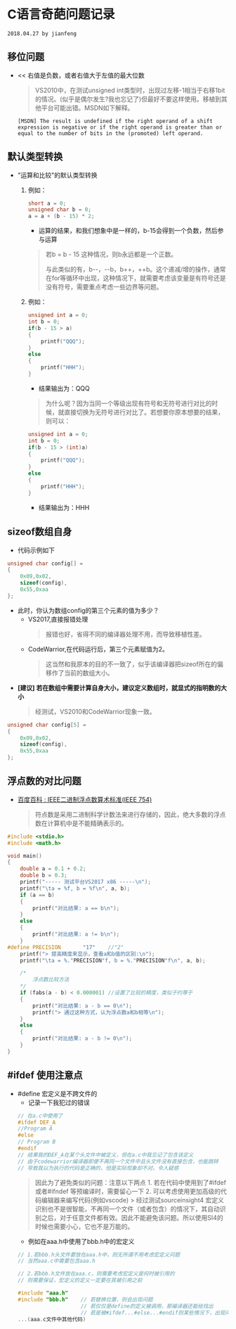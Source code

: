 # **C语言奇葩问题记录**
`2018.04.27 by jianfeng`

## **移位问题**
- << 右值是负数，或者右值大于左值的最大位数
	> VS2010中，在测试unsigned int类型时，出现过左移-1相当于右移1bit的情况。(似乎是偶尔发生?我也忘记了)但最好不要这样使用。移植到其他平台可能出错。MSDN如下解释。
	```
	[MSDN] The result is undefined if the right operand of a shift expression is negative or if the right operand is greater than or equal to the number of bits in the (promoted) left operand.
	```

## **默认类型转换**
- "运算和比较"的默认类型转换
	1. 例如：
		```c
		short a = 0;
		unsigned char b = 0;
		a = a + (b - 15) * 2;
		```
	
		- 运算的结果，和我们想象中是一样的，b-15会得到一个负数，然后参与运算
		> 若b = b - 15 这种情况，则b永远都是一个正数。
		> 
		> 与此类似的有，b--，--b，b++，++b。这个递减/增的操作，通常在for等循环中出现，这种情况下，就需要考虑该变量是有符号还是没有符号，需要重点考虑一些边界等问题。


	2. 例如：
		```c
		unsigned int a = 0;
		int b = 0;
		if(b - 15 > a)
		{
			printf("QQQ");
		}
		else
		{
			printf("HHH");
		}
		```
		- 结果输出为：QQQ
		> 为什么呢？因为当同一个等级出现有符号和无符号进行对比的时候，就直接切换为无符号进行对比了。若想要你原本想要的结果，则可以：
		```c
		unsigned int a = 0;
		int b = 0;
		if(b - 15 > (int)a)
		{
			printf("QQQ");
		}
		else
		{
			printf("HHH");
		}
		```
		- 结果输出为：HHH

## **sizeof数组自身**
- 代码示例如下
```c
unsigned char config[] =
{
	0x09,0x02,
	sizeof(config),
	0x55,0xaa
};
```
- 此时，你认为数组config的第三个元素的值为多少？
	- VS2017,直接报错处理
		> 报错也好，省得不同的编译器处理不用，而导致移植性差。
	- CodeWarrior,在代码运行后，第三个元素赋值为2。
		> 这当然和我原本的目的不一致了，似乎该编译器把sizeof所在的偏移作了当前的数组大小。
- **[建议] 若在数组中需要计算自身大小，建议定义数组时，就显式的指明数的大小**
	> 经测试，VS2010和CodeWarrior现象一致。
```c
unsigned char config[5] =
{
	0x09,0x02,
	sizeof(config),
	0x55,0xaa
};
```

## **浮点数的对比问题**
- [百度百科 : IEEE二进制浮点数算术标准(IEEE 754)](https://zhidao.baidu.com/question/409730820.html)
	> 符点数是采用二进制科学计数法来进行存储的，因此，绝大多数的浮点数在计算机中是不能精确表示的。
```c
#include <stdio.h>
#include <math.h>

void main()
{
	double a = 0.1 + 0.2;
	double b = 0.3;
	printf("----- 测试平台VS2017 x86 -----\n");
	printf("\ta = %f, b = %f\n", a, b);
	if (a == b)
	{
		printf("对比结果: a == b\n");
	}
	else
	{
		printf("对比结果: a != b\n");
	}
#define PRECISION		"17"	//"2"
	printf("> 提高精度来显示，查看a和b值的区别:\n");
	printf("\ta = %."PRECISION"f, b = %."PRECISION"f\n", a, b);

	/*
		浮点数比较方法
	*/
	if (fabs(a - b) < 0.000001)	//设置了比较的精度，类似于约等于
	{
		printf("对比结果: a - b == 0\n");
		printf("> 通过这种方式，认为浮点数a和b相等\n");
	}
	else
	{
		printf("对比结果: a - b != 0\n");
	}
}
```

## #ifdef 使用注意点
- #define 宏定义是不跨文件的
	- 记录一下我犯过的错误
	```c
	// 在a.c中使用了
	#ifdef DEF_A
	//Program A
	#else
	// Program B
	#endif
	// 结果我的DEF_A在某个头文件中被定义，但在a.c中我忘记了包含该定义
	// 由于codewarrior编译器即便不再同一个文件中且头文件没有直接包含，也能跳转
	// 导致我以为执行的代码是正确的，但是实际现象却不对。令人疑惑
	```
	> 因此为了避免类似的问题：注意以下两点
		1. 若在代码中使用到了#ifdef 或者#ifndef 等预编译时，需要留心一下
		2. 可以考虑使用更加高级的代码编辑器来编写代码(例如vscode)
			> 经过测试sourceinsight4 宏定义识别也不是很智能，不再同一个文件（或者包含）的情况下，其自动识别之后，对于任意文件都有效。因此不能避免该问题。所以使用SI4的时候也需要小心，它也不是万能的。
	- 例如在aaa.h中使用了bbb.h中的宏定义
	```c
	// 1.若bbb.h头文件要放在aaa.h中，则无所谓不用考虑宏定义问题
	// 当然aaa.c中需要包含aaa.h

	// 2.若bbb.h文件放在aaa.c，则需要考虑宏定义是何时被引用的
	// 则需要保证，宏定义的定义一定要在其被引用之前

	#include "aaa.h"
	#include "bbb.h"	// 若替换位置，则会出现问题
						// 若仅仅是define的定义被调用，那编译器还能给找出
						// 若是被#ifdef...#else...#endif则某些情况下，出现问题都不容易被发现
	...(aaa.c文件中其他代码)
	```